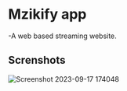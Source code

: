 # Mzikify app
 -A web based streaming website.


## Screnshots



![Screenshot 2023-09-17 174048](https://github.com/KazunguDev/mzikify-app/assets/88532016/0c4409a4-fbed-4a3a-a98b-6ef147d9fdc8)
